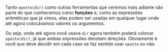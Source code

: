 Tanto `oposto(dir)` como outras ferramentas que veremos mais adiante são parte do que conhecemos como **funções** e, como as expressões aritméticas que já vimos, elas podem ser usadas em qualquer lugar onde até agora colocávamos valores ou argumentos.

Ou seja, onde até agora você usava `dir` agora também poderá colocar `oposto(dir)`, já que ambas expressões denotam direções. Obviamente é você que deve decidir em cada caso se faz sentido usar `oposto` ou não.
